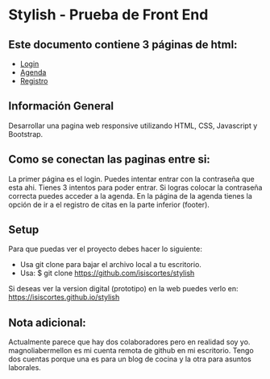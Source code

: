 # Stylish - Prueba de Front End

## Este documento contiene 3 páginas de html:
* [Login](#login)
* [Agenda](#agenda)
* [Registro](#registro)

## Información General
Desarrollar una pagina web responsive utilizando HTML, CSS, Javascript y Bootstrap.
	
## Como se conectan las paginas entre si:
La primer página es el login. Puedes intentar entrar con la contraseña que esta
ahi. Tienes 3 intentos para poder entrar. Si logras colocar la contraseña correcta puedes
acceder a la agenda. En la página de la agenda tienes la opción de ir a el registro de citas en la parte inferior (footer).
	
## Setup
Para que puedas ver el proyecto debes hacer lo siguiente:

* Usa git clone para bajar el archivo local a tu escritorio.
* Usa: $ git clone https://github.com/isiscortes/stylish

Si deseas ver la version digital (prototipo) en la web puedes verlo en:
https://isiscortes.github.io/stylish


## Nota adicional:

Actualmente parece que hay dos colaboradores pero en realidad soy yo.
magnoliabermellon es mi cuenta remota de github en mi escritorio.
Tengo dos cuentas porque una es para un blog de cocina y la otra para asuntos laborales.


